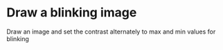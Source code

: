 Draw a blinking image
=====================

Draw an image and set the contrast alternately to max and min values for blinking

